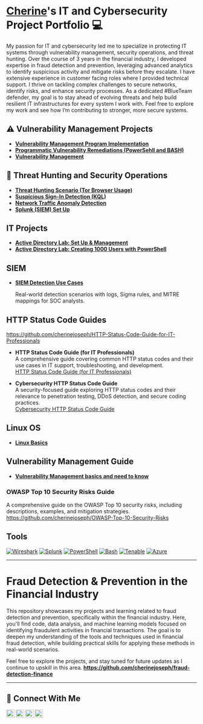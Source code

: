 # <a href="https://www.linkedin.com/in/cherine-joseph/">Cherine</a>'s IT and Cybersecurity Project Portfolio 💻

My passion for IT and cybersecurity led me to specialize in protecting IT systems through vulnerability management, security operations, and threat hunting. Over the course of 3 years in the financial industry, I developed expertise in fraud detection and prevention, leveraging advanced analytics to identify suspicious activity and mitigate risks before they escalate. I have extensive experience in customer facing roles where I provided technical support. I thrive on tackling complex challenges to secure networks, identify risks, and enhance security processes. As a dedicated #BlueTeam defender, my goal is to stay ahead of evolving threats and help build resilient IT infrastructures for every system I work with. Feel free to explore my work and see how I’m contributing to stronger, more secure systems.


## ⚠️ Vulnerability Management Projects

- **[Vulnerability Management Program Implementation](https://github.com/cherinejoseph/vulnerability-management-1)**
- **[Programmatic Vulnerability Remediations (PowerSehll and BASH)](https://github.com/cherinejoseph/programmatic-vulnerability-remediations)**
- **[Vulnerability Management](https://github.com/cherinejoseph/vulnerability-management)**

## 🚨 Threat Hunting and Security Operations

- **[Threat Hunting Scenario (Tor Browser Usage)](https://github.com/cherinejoseph/threat-hunting-scenario-tor)**
- **[Suspicious Sign-In Detection (KQL)](https://github.com/cherinejoseph/suspicious-signin-detection-kql)**
- **[Network Traffic Anomaly Detection](https://github.com/cherinejoseph/network-traffic-anomaly-detection)**
- **[Splunk (SIEM) Set Up](https://github.com/cherinejoseph/Splunk-SIEM)**

## IT Projects

- **[Active Directory Lab: Set Up & Management](https://github.com/cherinejoseph/Active-Directory-Lab)** 
- **[Active Directory Lab: Creating 1000 Users with PowerShell](https://github.com/cherinejoseph/Active-Directory)**

## SIEM 

- **[SIEM Detection Use Cases](https://github.com/cherinejoseph/SIEM-Detection-Use-Cases)**

  Real-world detection scenarios with logs, Sigma rules, and MITRE mappings for SOC analysts.

## HTTP Status Code Guides

https://github.com/cherinejoseph/HTTP-Status-Code-Guide-for-IT-Professionals

- **HTTP Status Code Guide (for IT Professionals)**  
  A comprehensive guide covering common HTTP status codes and their use cases in IT support, troubleshooting, and development.  
  [HTTP Status Code Guide (for IT Professionals)](https://github.com/your-username/HTTP-Status-Code-Guide-for-IT-Professionals) 

- **Cybersecurity HTTP Status Code Guide**  
  A security-focused guide exploring HTTP status codes and their relevance to penetration testing, DDoS detection, and secure coding practices.  
  [Cybersecurity HTTP Status Code Guide](https://github.com/cherinejoseph/http-status-codes-for-cybersecurity-it)
  

## Linux OS

- **[Linux Basics](https://github.com/cherinejoseph/Everything-Linux)**

## Vulnerability Management Guide
- **[Vulnerability Management basics and need to know](https://github.com/cherinejoseph/my-vulnerability-management-guide)**

### OWASP Top 10 Security Risks Guide 
  A comprehensive guide on the OWASP Top 10 security risks, including descriptions, examples, and mitigation strategies.  
  https://github.com/cherinejoseph/OWASP-Top-10-Security-Risks


## Tools

[![Wireshark](https://img.shields.io/badge/-Wireshark-1679A1?logo=wireshark)](https://www.wireshark.org/) [![Splunk](https://img.shields.io/badge/-Splunk-000000?logo=splunk)](https://www.splunk.com/) [![PowerShell](https://img.shields.io/badge/-PowerShell-5391FE?logo=powershell)](https://learn.microsoft.com/en-us/powershell/) [![Bash](https://img.shields.io/badge/-Bash-4EAA25?logo=gnu-bash)](https://www.gnu.org/software/bash/) [![Tenable](https://img.shields.io/badge/-Tenable-0082FC?logo=tenable)](https://www.tenable.com/) [![Azure](https://img.shields.io/badge/-Azure-0078D4?logo=microsoftazure)](https://azure.microsoft.com/)

<hr/> 

# Fraud Detection & Prevention in the Financial Industry

This repository showcases my projects and learning related to fraud detection and prevention, specifically within the financial industry. Here, you'll find code, data analysis, and machine learning models focused on identifying fraudulent activities in financial transactions. The goal is to deepen my understanding of the tools and techniques used in financial fraud detection, while building practical skills for applying these methods in real-world scenarios.

Feel free to explore the projects, and stay tuned for future updates as I continue to upskill in this area.
**https://github.com/cherinejoseph/fraud-detection-finance** 


<hr/>

## 🤳 Connect With Me

[<img align="left" alt="___________ | YouTube" width="22px" src="https://cdn.jsdelivr.net/npm/simple-icons@v3/icons/youtube.svg" />][youtube]
[<img align="left" alt="___________ | Twitter" width="22px" src="https://cdn.jsdelivr.net/npm/simple-icons@v3/icons/twitter.svg" />][twitter]
[<img align="left" alt=" cherine-jospeh| LinkedIn" width="22px" src="https://cdn.jsdelivr.net/npm/simple-icons@v3/icons/linkedin.svg" />][linkedin]
[<img align="left" alt="___________ | Instagram" width="22px" src="https://cdn.jsdelivr.net/npm/simple-icons@v3/icons/instagram.svg" />][instagram]

[twitter]: https://twitter.com/___________
[youtube]: https://www.youtube.com/c/___________
[instagram]: https://www.instagram.com/___________
[linkedin]: https://linkedin.com/in/cherine-joseph
<!--
<img width="35" alt="image" src="https://github.com/user-attachments/assets/2f41c7cd-5ea8-4475-b451-a37161b6c3fb"> 
<img width="35" alt="image" src="https://github.com/user-attachments/assets/77649969-9910-4994-8b96-74a116cfb2a8">
-->
